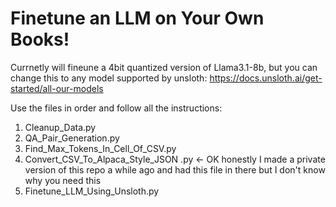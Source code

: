 ﻿# Finetune an LLM on Your Own Books!
Currnetly will fineune a 4bit quantized version of Llama3.1-8b, but you can change this to any model supported by unsloth: https://docs.unsloth.ai/get-started/all-our-models

Use the files in order and follow all the instructions:
1. Cleanup_Data.py
2. QA_Pair_Generation.py
3. Find_Max_Tokens_In_Cell_Of_CSV.py
4. Convert_CSV_To_Alpaca_Style_JSON .py <- OK honestly I made a private version of this repo a while ago and had this file in there but I don't know why you need this
5. Finetune_LLM_Using_Unsloth.py